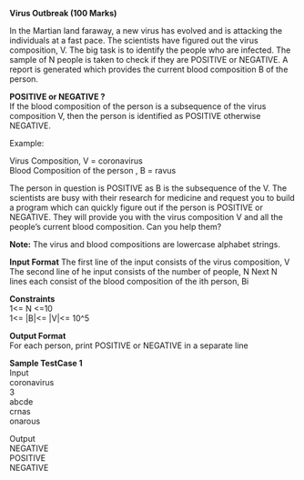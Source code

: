 **Virus Outbreak (100 Marks)**

In the Martian land faraway, a new virus has evolved and is attacking the individuals at a fast pace. The scientists have figured out the virus composition, V. The big task is to identify the people who are infected. The sample of N people is taken to check if they are POSITIVE or NEGATIVE. A report is generated which provides the current blood composition B of the person. 


**POSITIVE or NEGATIVE ?**   
If the blood composition of the person is a subsequence of the virus composition V, then the person is identified as POSITIVE otherwise NEGATIVE.


Example:

Virus Composition, V = coronavirus   
Blood Composition of the person , B = ravus


The person in question is POSITIVE as B is the subsequence of the V. 
The scientists are busy with their research for medicine and request you to build a program which can quickly figure out if the person is POSITIVE or NEGATIVE. They will provide you with the virus composition V and all the people’s current blood composition. Can you help them?

**Note:** The virus and blood compositions are lowercase alphabet strings.

**Input Format**
The first line of the input consists of the virus composition, V
The second line of he input consists of the number of people, N
Next N lines each consist of the blood composition of the ith person, Bi

**Constraints**    
1<= N <=10    
1<= |B|<= |V|<= 10^5

**Output Format**    
For each person, print POSITIVE or NEGATIVE in a separate line

**Sample TestCase 1**  
Input   
coronavirus   
3   
abcde   
crnas   
onarous 

Output   
NEGATIVE    
POSITIVE   
NEGATIVE
